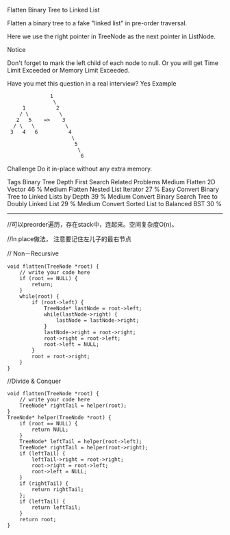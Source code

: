 Flatten Binary Tree to Linked List 

Flatten a binary tree to a fake "linked list" in pre-order traversal.

Here we use the right pointer in TreeNode as the next pointer in ListNode.

 Notice

Don't forget to mark the left child of each node to null. Or you will get Time Limit Exceeded or Memory Limit Exceeded.

Have you met this question in a real interview? Yes
Example

	              1
	               \
	     1          2
	    / \          \
	   2   5    =>    3
	  / \   \          \
	 3   4   6          4
	                     \
	                      5
	                       \
	                        6
Challenge 
Do it in-place without any extra memory.

Tags 
Binary Tree Depth First Search
Related Problems 
Medium Flatten 2D Vector 46 %
Medium Flatten Nested List Iterator 27 %
Easy Convert Binary Tree to Linked Lists by Depth 39 %
Medium Convert Binary Search Tree to Doubly Linked List 29 %
Medium Convert Sorted List to Balanced BST 30 %

----------
//可以preorder遍历，存在stack中，连起来。空间复杂度O(n)。

//In place做法， 注意要记住左儿子的最右节点

// Non－Recursive

	void flatten(TreeNode *root) {
	    // write your code here
	    if (root == NULL) {
	        return;
	    }
	    while(root) {
	        if (root->left) {
	            TreeNode* lastNode = root->left;
	            while(lastNode->right) {
	                lastNode = lastNode->right;
	            }
	            lastNode->right = root->right;
	            root->right = root->left;
	            root->left = NULL;
	        }
	        root = root->right;
	    }
	}
//Divide & Conquer

	void flatten(TreeNode *root) {
	    // write your code here
	    TreeNode* rightTail = helper(root);
	}
	TreeNode* helper(TreeNode *root) {
	    if (root == NULL) {
	        return NULL;
	    }
	    TreeNode* leftTail = helper(root->left);
	    TreeNode* rightTail = helper(root->right);
	    if (leftTail) {
	        leftTail->right = root->right;
	        root->right = root->left;
	        root->left = NULL;
	    }
	    if (rightTail) {
	        return rightTail;
	    };
	    if (leftTail) {
	        return leftTail;
	    }
	    return root;
	}